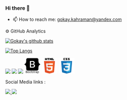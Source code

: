 ### Hi there 👋


- 📫 How to reach me: gokay.kahraman@yandex.com


⚙️ GitHub Analytics

[![Gokay's github stats](https://github-readme-stats.vercel.app/api?username=GokayKahraman&count_private=true&show_icons=true&theme=dark&hide_rank=false&&hide=issues,contribs)](https://github.com/anuraghazra/github-readme-stat)

[![Top Langs](https://github-readme-stats.vercel.app/api/top-langs/?username=GokayKahraman&layout=compact&theme=dark)](https://github.com/anuraghazra/github-readme-stats)




<img src="https://upload.wikimedia.org/wikipedia/commons/thumb/9/95/Vue.js_Logo_2.svg/1200px-Vue.js_Logo_2.svg.png" width="50"/> <img src="https://upload.wikimedia.org/wikipedia/commons/thumb/9/99/Unofficial_JavaScript_logo_2.svg/1024px-Unofficial_JavaScript_logo_2.svg.png" width="50"/> <img src="https://sass-lang.com/assets/img/styleguide/seal-color.png" width="50"/> <img src="https://raw.githubusercontent.com/devicons/devicon/master/icons/bootstrap/bootstrap-plain-wordmark.svg" width="50"/> <img src="https://raw.githubusercontent.com/devicons/devicon/master/icons/html5/html5-original-wordmark.svg" width="50"/> <img src="https://raw.githubusercontent.com/devicons/devicon/master/icons/css3/css3-original-wordmark.svg" width="50"/>



Social Media links :

<a href="https://www.linkedin.com/in/gokay-kahraman/"> <img src="https://raw.githubusercontent.com/rahuldkjain/github-profile-readme-generator/master/src/images/icons/Social/linked-in-alt.svg" width="50"/> </a>
<a href="https://www.codewars.com/users/GokayHero"> <img src="https://avatars.githubusercontent.com/u/5387632?s=200&v=4" width="50"/> </a>


